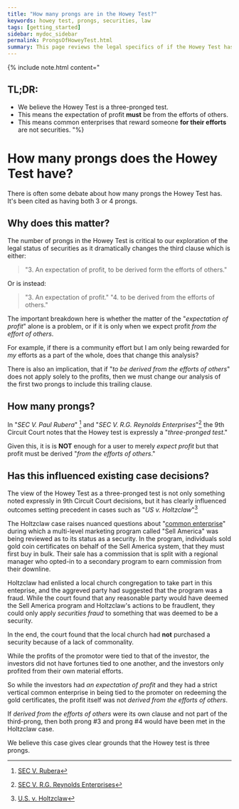 ```yaml
---
title: "How many prongs are in the Howey Test?"
keywords: howey test, prongs, securities, law
tags: [getting_started]
sidebar: mydoc_sidebar
permalink: ProngsOfHoweyTest.html
summary: This page reviews the legal specifics of if the Howey Test has three or four prongs.
---
```


{% include note.html content="
## TL;DR:

- We believe the Howey Test is a three-pronged test.
- This means the expectation of profit **must** be from the efforts of others.
- This means common enterprises that reward someone **for their efforts** are not securities. 
 "%}

# How many prongs does the Howey Test have?

There is often some debate about how many prongs the Howey Test has. It's been cited as having both 3 or 4 prongs.

## Why does this matter?

The number of prongs in the Howey Test is critical to our exploration of the legal status of securities as it dramatically changes the third clause which is either:

> "3. An expectation of profit, to be derived form the efforts of others."

Or is instead:

> "3. An expectation of profit."
> "4. to be derived from the efforts of others."

The important breakdown here is whether the matter of the "*expectation of profit*" alone is a problem, or if it is only when we expect profit *from the effort of others*.

For example, if there is a community effort but I am only being rewarded for *my* efforts as a part of the whole, does that change this analysis?

There is also an implication, that if "*to be derived from the efforts of others*" does not apply solely to the profits, then we must change our analysis of the first two prongs to include this trailing clause.

## How many prongs?

In "*SEC V. Paul Rubera*" [^1] and "*SEC V. R.G. Reynolds Enterprises*"[^2] the 9th Circuit Court notes that the Howey test is expressly a "*three-pronged test*."

Given this, it is is **NOT** enough for a user to merely *expect profit* but that profit must be derived "*from the efforts of others*."

## Has this influenced existing case decisions?

The view of the Howey Test as a three-pronged test is not only something noted expressly in 9th Circuit Court decisions, but it has clearly influenced outcomes setting precedent in cases such as "*US v. Holtzclaw*"[^3]

The Holtzclaw case raises nuanced questions about "<a href='./common-enterprise'>common enterprise</a>" during which a multi-level marketing program called "Sell America" was being reviewed as to its status as a security. In the program, individuals sold gold coin certificates on behalf of the Sell America system, that they must first buy in bulk. Their sale has a commission that is split with a regional manager who opted-in to a secondary program to earn commission from their downline.

Holtzclaw had enlisted a local church congregation to take part in this enteprise, and the aggreved party had suggested that the program was a fraud. While the court found that any reasonable party would have deemed the Sell America program and Holtzclaw's actions to be fraudlent, they could only apply *securities fraud* to something that was deemed to be a security.

In the end, the court found that the local church had **not** purchased a security because of a lack of commonality.

While the profits of the promotor were tied to that of the investor, the investors did not have fortunes tied to one another, and the investors only profited from their own material efforts.

So while the investors had *an expectation of profit* and they had a strict vertical common enterprise in being tied to the promoter on redeeming the gold certificates, the profit itself was not *derived from the efforts of others*.

If *derived from the efforts of others* were its own clause and not part of the third-prong, then both prong #3 and prong #4 would have been met in the Holtzclaw case.

We believe this case gives clear grounds that the Howey test is three prongs.



[^1]: <a href='https://law.justia.com/cases/federal/appellate-courts/ca9/12-35108/12-35108-2013-07-31.html'>SEC V. Rubera</a>
[^2]: <a href='https://casetext.com/case/sec-v-rg-reynolds-enterprises-inc'>SEC V. R.G. Reynolds Enterprises</a>
[^3]: <a href='https://casetext.com/case/us-v-holtzclaw-4'>U.S. v. Holtzclaw</a>
